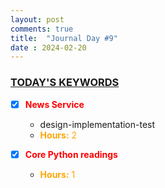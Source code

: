```yaml
---
layout: post
comments: true
title:  "Journal Day #9"
date : 2024-02-20
---
```



<h3 style = "text-decoration : underline;"> TODAY'S KEYWORDS </h3>

* [X] <span style="color: red;">**News Service**</span>
  - design-implementation-test
  - <span style="color: orange;">**Hours:** 2</span>

* [X] <span style="color: red;">**Core Python readings**</span>

  - <span style="color: orange;">**Hours:** 1</span>





